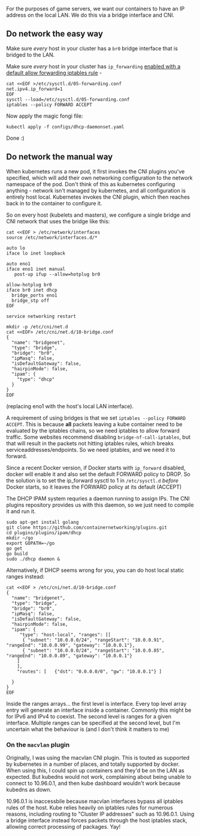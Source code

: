 For the purposes of game servers, we want our containers to have an IP address on the  local LAN. We do this via a bridge interface and CNI.

## Do network the easy way

Make sure *every* host in your cluster has a `br0` bridge interface that is bridged to the LAN.

Make sure *every* host in your cluster has `ip_forwarding` [enabled with a default allow forwarding iptables rule](https://github.com/OpenSourceLAN/dhcp-cni-plugin#how-to-use) -

```
cat <<EOF >/etc/sysctl.d/05-forwarding.conf 
net.ipv4.ip_forward=1
EOF
sysctl --load=/etc/sysctl.d/05-forwarding.conf 
iptables --policy FORWARD ACCEPT
```

Now apply the magic fongi file:

```
kubectl apply -f configs/dhcp-daemonset.yaml
```

Done :)

## Do network the manual way

When kubernetes runs a new pod, it first invokes the CNI plugins you've specified, which will add their own networking configuration to the network namespace of the pod. Don't think of this as kubernetes configuring anything - network isn't managed by kubernetes, and all configuration is entirely host local. Kubernetes invokes the CNI plugin, which then reaches back in to the container to configure it.

So on every host (kubelets and masters), we configure a single bridge and CNI network that uses the bridge like this:

```
cat <<EOF > /etc/network/interfaces
source /etc/network/interfaces.d/*

auto lo
iface lo inet loopback

auto eno1
iface eno1 inet manual
   post-up ifup --allow=hotplug br0

allow-hotplug br0
iface br0 inet dhcp
  bridge_ports eno1
  bridge_stp off
EOF

service networking restart

mkdir -p /etc/cni/net.d
cat <<EOF> /etc/cni/net.d/10-bridge.conf 
{
  "name": "bridgenet",
  "type": "bridge",
  "bridge": "br0",
  "ipMasq": false,
  "isDefaultGateway": false,
  "hairpinMode": false,
  "ipam": {
    "type": "dhcp"
  }
}
EOF

```
(replacing eno1 with the host's local LAN interface).

A requirement of using bridges is that we set  `iptables --policy FORWARD ACCEPT`. This is because **all** packets leaving a kube container need to be evaluated by the iptables chains, so we need iptables to allow forward traffic. 
Some websites recommend disabling `bridge-nf-call-iptables`, but that will result in the packets not hitting iptables rules, which breaks serviceaddresses/endpoints. So we need iptables, and we need it to forward.

Since a recent Docker version, if Docker starts with `ip_forward` disabled, docker will enable it and also set the default FORWARD policy to DROP. So the solution is to set the ip_forward sysctl to 1 in `/etc/sysctl.d` _before_ Docker starts, so it leaves the FORWARD policy at its default (ACCEPT)

The DHCP IPAM system requries a daemon running to assign IPs. The CNI plugins repository provides us with this daemon, so we just need to compile it and run it.

```
sudo apt-get install golang
git clone https://github.com/containernetworking/plugins.git
cd plugins/plugins/ipam/dhcp
mkdir ~/go
export GOPATH=~/go
go get
go build
sudo ./dhcp daemon &
```

Alternatively, if DHCP seems wrong for you, you can do host local static ranges instead:

```
cat <<EOF > /etc/cni/net.d/10-bridge.conf
{
  "name": "bridgenet",
  "type": "bridge",
  "bridge": "br0",
  "ipMasq": false,
  "isDefaultGateway": false,
  "hairpinMode": false,
  "ipam": {
     "type": "host-local", "ranges": [[
      { "subnet": "10.0.0.0/24", "rangeStart": "10.0.0.91", "rangeEnd": "10.0.0.99", "gateway": "10.0.0.1"},
      { "subnet": "10.0.0.0/24", "rangeStart": "10.0.0.85", "rangeEnd": "10.0.0.89", "gateway": "10.0.0.1"}
    ]
    ],
    "routes": [   {"dst": "0.0.0.0/0", "gw": "10.0.0.1"} ]

  }
}
EOF
```

Inside the ranges arrays... the first level is interface. Every top level array entry will generate an interface inside a container. Commonly this might be for IPv6 and IPv4 to coexist. The second level is ranges for a given interface. Multiple ranges can be specified at the second level, but I'm uncertain what the behaviour is (and I don't think it matters to me)


### On the `macvlan` plugin

Originally, I was using the macvlan CNI plugin. This is touted as supported by kubernetes in a number of places, and totally supported by docker. When using this, I could spin up containers and they'd be on the LAN as expected. But kubedns would not work, complaining about being unable to connect to 10.96.0.1, and then kube dashboard wouldn't work because kubedns as down.

10.96.0.1 is inaccessbile because macvlan interfaces bypass all iptables rules of the host. Kube relies heavily on iptables rules for numerous reasons, including routing to "Cluster IP addresses" such as 10.96.0.1. Using a bridge interface instead forces packets through the host iptables stack, allowing correct processing of packages. Yay!

